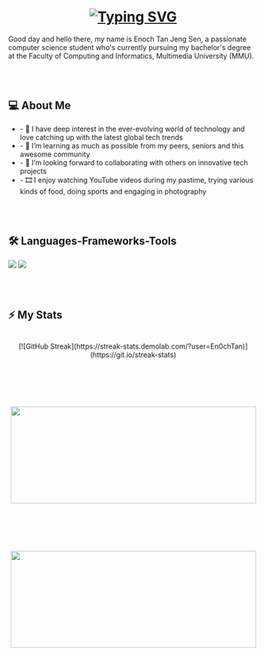 <h1 align="center">
    <a href="https://git.io/typing-svg"><img src="https://readme-typing-svg.herokuapp.com?font=Times+New+Roman&weight=900&size=35&duration=4000&pause=200&color=C486F7&vCenter=true&random=false&width=500&height=70&lines=%F0%9F%91%8BHello+GitHub+Community!;%F0%9F%91%8BHello+Komuniti+GitHub!;%F0%9F%91%8B%E4%BD%A0%E5%A5%BD+GitHub+%E7%A4%BE%E5%8C%BA!;%E0%AE%B5%E0%AE%A3%E0%AE%95%E0%AF%8D%E0%AE%95%E0%AE%AE%E0%AF%8D+GitHub+%E0%AE%9A%E0%AE%AE%E0%AF%82%E0%AE%95%E0%AE%AE%E0%AF%8D;%EC%95%88%EB%85%95%ED%95%98%EC%84%B8%EC%9A%94+GitHub+%EC%BB%A4%EB%AE%A4%EB%8B%88%ED%8B%B0%EC%9E%85%EB%8B%88%EB%8B%A4;%E3%81%93%E3%82%93%E3%81%AB%E3%81%A1%E3%81%AF%E3%80%81GitHub+%E3%82%B3%E3%83%9F%E3%83%A5%E3%83%8B%E3%83%86%E3%82%A3;bonjour+la+communaut%C3%A9+GitHub" alt="Typing SVG" /></a>
</h1>

Good day and hello there, my name is Enoch Tan Jeng Sen, a passionate computer science student who's currently pursuing my bachelor's degree at the Faculty of Computing and Informatics, Multimedia University (MMU).

<br></br>

<section>
  <h2>💻 About Me</h2>
<ul>
  <li>- 👀 I have deep interest in the ever-evolving world of technology and love catching up with the latest global tech trends</li>
  
  <li>- 🌱 I’m learning as much as possible from my peers, seniors and this awesome community</li>
  
  <li>- 💞️ I’m looking forward to collaborating with others on innovative tech projects</li>
  
  <li>- 🎞️ I enjoy watching YouTube videos during my pastime, trying various kinds of food, doing sports and engaging in photography</li>

</ul>
</section>

<br></br>

<section>
  <h2>🛠️ Languages-Frameworks-Tools</h2>
    <img src="https://skillicons.dev/icons?i=html,css,javascript,python,cpp"/>
    <img src="https://skillicons.dev/icons?i=vscode,figma"/>
</section>

<br></br>

<section>  
  <h2 align="left">⚡ My Stats</h2>
<br>
<div align=center>
  <a/>[![GitHub Streak](https://streak-stats.demolab.com/?user=En0chTan)](https://git.io/streak-stats)</a>
</div>
</section>

<br></br>
<br></br>

<section>
<div align=center position=relative>
    <a href="https://github.com/En0chTan/github-readme-stats">
  <img height=195 width=495 align="center" src="https://github-readme-stats.vercel.app/api?username=En0chTan&theme=material-palenight&border_radius=10" />
</a>

<br></br>
<br></br>

<a href="https://github.com/En0chTan/convoychat">
  <img height=195 width=495 align="center" src="https://github-readme-stats.vercel.app/api/top-langs?username=En0chTan&theme=material-palenight&border_radius=10&layout=compact&langs_count=8" />
</a>
</div>
</section>

<br></br>
